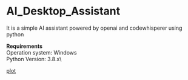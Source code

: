 # AI_Desktop_Assistant
It is a simple AI assistant powered by openai and codewhisperer using python

**Requirements**\
Operation system: Windows\
Python Version: 3.8.x\

[//]: # (This may be the most platform independent comment)
[plot](./directory_1/directory_2/.../directory_n/plot.png)
[](C:\Users\apurb\Downloads\robot-handshake-human-background-futuristic-digital-age.jpg)

